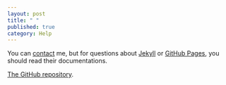 ```yaml
---
layout: post
title: " "
published: true
category: Help
---
```


You can [contact](mailto:nealith@neaworld.fr) me, but for questions about [Jekyll](https://jekyllrb.com/) or [GitHub Pages](https://help.github.com/categories/customizing-github-pages/), you should read their documentations.

[The GitHub repository](https://github.com/nealith/Penguin).